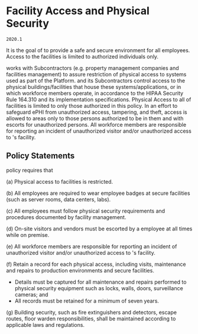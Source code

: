 # Facility Access and Physical Security

`2020.1`

It is the goal of  to provide a safe and secure environment for all
employees. Access to the  facilities is limited to authorized
individuals only.

 works with Subcontractors (e.g. property management companies and
facilities management) to assure restriction of physical access to systems used
as part of the  Platform.  and its Subcontractors control access
to the physical buildings/facilities that house these systems/applications, or
in which  workforce members operate, in accordance to the HIPAA Security
Rule 164.310 and its implementation specifications. Physical Access to all of
 facilities is limited to only those authorized in this policy. In an
effort to safeguard ePHI from unauthorized access, tampering, and theft, access
is allowed to areas only to those persons authorized to be in them and with
escorts for unauthorized persons. All workforce members are responsible for
reporting an incident of unauthorized visitor and/or unauthorized access to
's facility.

## Policy Statements

 policy requires that

(a) Physical access to  facilities is restricted.

(b) All employees are required to wear employee badges at secure facilities
(such as server rooms, data centers, labs).

(c) All employees must follow physical security requirements and procedures
documented by facility management.

(d) On-site visitors and vendors must be escorted by a  employee at all
times while on premise.

(e) All workforce members are responsible for reporting an incident of
unauthorized visitor and/or unauthorized access to 's facility.

(f) Retain a record for each physical access, including visits, maintenance and
repairs to  production environments and secure facilities.

  * Details must be captured for all maintenance and repairs performed to
    physical security equipment such as locks, walls, doors, surveillance
    cameras; and
  * All records must be retained for a minimum of seven years.

(g) Building security, such as fire extinguishers and detectors, escape routes,
floor warden responsibilities, shall be maintained according to applicable laws
and regulations.